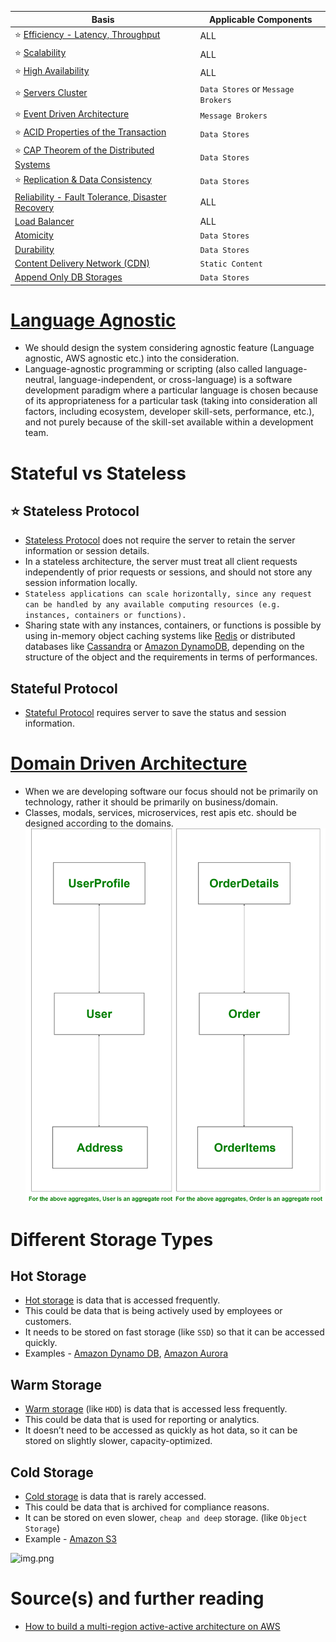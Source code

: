 
| Basis                                                                                    | Applicable Components              |
|------------------------------------------------------------------------------------------|------------------------------------|
| :star: [Efficiency - Latency, Throughput](LatencyThroughput.md)                          | ALL                                |
| :star: [Scalability](Scalability.md)                                                     | ALL                                |
| :star: [High Availability](HighAvailability.md)                                          | ALL                                |
| :star: [Servers Cluster](ServersCluster.md)                                              | `Data Stores` or `Message Brokers` |
| :star: [Event Driven Architecture](EventDrivenArchitecture.md)                           | `Message Brokers`                  |
| :star: [ACID Properties of the Transaction](ACIDPropertyTransaction.md)                  | `Data Stores`                      |
| :star: [CAP Theorem of the Distributed Systems](CAPTheorem.md)                           | `Data Stores`                      |
| :star: [Replication & Data Consistency](ReplicationAndDataConsistency.md)                | `Data Stores`                      |
| [Reliability - Fault Tolerance, Disaster Recovery](FaultTolerance&DisasterRecovery.md)   | ALL                                |
| [Load Balancer](LoadBalancer.md)                                                         | ALL                                |
| [Atomicity](Atomicity.md)                                                                | `Data Stores`                      |
| [Durability](Durability.md)                                                              | `Data Stores`                      |
| [Content Delivery Network (CDN)](CDNs.md)                                                | `Static Content`                   |
| [Append Only DB Storages](AppendOnlyDBStorages.md)                                       | `Data Stores`                      |


# [Language Agnostic](https://en.wikipedia.org/wiki/Language-agnostic)
- We should design the system considering agnostic feature (Language agnostic, AWS agnostic etc.) into the consideration.
- Language-agnostic programming or scripting (also called language-neutral, language-independent, or cross-language) is a software development paradigm where a particular language is chosen because of its appropriateness for a particular task (taking into consideration all factors, including ecosystem, developer skill-sets, performance, etc.), and not purely because of the skill-set available within a development team.

# Stateful vs Stateless

## :star: Stateless Protocol
- [Stateless Protocol](https://www.geeksforgeeks.org/difference-between-stateless-and-stateful-protocol/) does not require the server to retain the server information or session details.
- In a stateless architecture, the server must treat all client requests independently of prior requests or sessions, and should not store any session information locally.
- `Stateless applications can scale horizontally, since any request can be handled by any available computing resources (e.g. instances, containers or functions).`
- Sharing state with any instances, containers, or functions is possible by using in-memory object caching systems like [Redis](../3_DatabaseComponents/NoSQL-Databases/Redis) or distributed databases like [Cassandra](../3_DatabaseComponents/NoSQL-Databases/ApacheCasandra.md) or [Amazon DynamoDB](../../2_AWSComponents/6_DatabaseServices/AmazonDynamoDB.md), depending on the structure of the object and the requirements in terms of performances.

## Stateful Protocol
- [Stateful Protocol](https://www.geeksforgeeks.org/difference-between-stateless-and-stateful-protocol/) requires server to save the status and session information.

# [Domain Driven Architecture](https://www.geeksforgeeks.org/domain-driven-design-ddd/)
- When we are developing software our focus should not be primarily on technology, rather it should be primarily on business/domain.
- Classes, modals, services, microservices, rest apis etc. should be designed according to the domains.
![img.png](assests/domain_driven_design.png)

# Different Storage Types

## Hot Storage
- [Hot storage](https://www.ctera.com/company/blog/differences-hot-warm-cold-file-storage/) is data that is accessed frequently. 
- This could be data that is being actively used by employees or customers. 
- It needs to be stored on fast storage (like `SSD`) so that it can be accessed quickly.
- Examples - [Amazon Dynamo DB](../../2_AWSComponents/6_DatabaseServices/AmazonDynamoDB.md), [Amazon Aurora](../../2_AWSComponents/6_DatabaseServices/AmazonAurora)

## Warm Storage
- [Warm storage](https://www.ctera.com/company/blog/differences-hot-warm-cold-file-storage/) (like `HDD`) is data that is accessed less frequently. 
- This could be data that is used for reporting or analytics. 
- It doesn’t need to be accessed as quickly as hot data, so it can be stored on slightly slower, capacity-optimized.

## Cold Storage
- [Cold storage](https://www.ctera.com/company/blog/differences-hot-warm-cold-file-storage/) is data that is rarely accessed. 
- This could be data that is archived for compliance reasons. 
- It can be stored on even slower, `cheap and deep` storage. (like `Object Storage`)
- Example - [Amazon S3](../../2_AWSComponents/7_StorageServices/AmazonS3.md)

![img.png](https://www.ctera.com/wp-content/uploads/2019/02/Ctera-Cool-Medium-Hot-Graphic-051122.jpg)

# Source(s) and further reading
- [How to build a multi-region active-active architecture on AWS](https://acloudguru.com/blog/engineering/why-and-how-do-we-build-a-multi-region-active-active-architecture)


